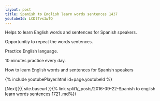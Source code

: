 ```yaml
---
layout: post
title: Spanish to English learn words sentences 1437 
youtubeId: LCDlTvs3wTQ
---
```

 
 
Helps to learn English words and sentences for Spanish speakers.

Opportunitiy to repeat the words sentences. 

Practice English language. 
 
10 minutes practice every day. 
 
How to learn English words and sentences for Spanish speakers 
 
{% include youtubePlayer.html id=page.youtubeId %}
 
 
[Next]({{ site.baseurl }}{% link  split1/_posts/2016-09-22-Spanish to english learn words sentences 1721 .md%})
 
